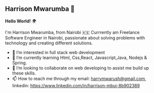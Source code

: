 

## Harrison Mwarumba :wave:	

**Hello World!** :earth_africa:	

I'm Harrison Mwarumba, from Nairobi :kenya:	 Currrently am Freelance Software Engineer in Nairobi, passionate about solving problems with technology and creating different solutions.

- 👀 I’m interested in full stack web development
- 🌱 I’m currently learning Html, Css,React, Javascript,Java, Nodejs & Spring.
- 💞️ I’m looking to collaborate on web developing to assist me build up these skills.
- 📫 How to reach me through my email: harrymwarush@gmail.com, linkedin: https://www.linkedin.com/in/harrison-mbui-8b902389

<!---
Mwarumba-H/Mwarumba-H is a ✨ special ✨ repository because its `README.md` (this file) appears on your GitHub profile.
You can click the Preview link to take a look at your changes.
--->
